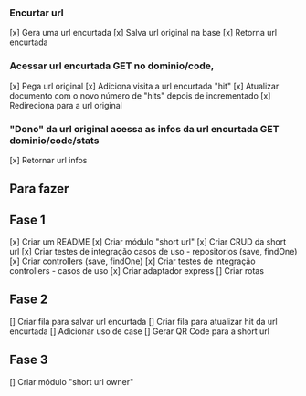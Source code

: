 ### Encurtar url

[x] Gera uma url encurtada
[x] Salva url original na base
[x] Retorna url encurtada

### Acessar url encurtada GET no dominio/code,

[x] Pega url original
[x] Adiciona visita a url encurtada "hit"
[x] Atualizar documento com o novo número de "hits" depois de incrementado
[x] Redireciona para a url original

### "Dono" da url original acessa as infos da url encurtada GET dominio/code/stats

[x] Retornar url infos

## Para fazer

## Fase 1

[x] Criar um README
[x] Criar módulo "short url"
[x] Criar CRUD da short url
[x] Criar testes de integração casos de uso - repositorios (save, findOne)
[x] Criar controllers (save, findOne)
[x] Criar testes de integração controllers - casos de uso
[x] Criar adaptador express
[] Criar rotas

## Fase 2

[] Criar fila para salvar url encurtada
[] Criar fila para atualizar hit da url encurtada
[] Adicionar uso de case
[] Gerar QR Code para a short url

## Fase 3

[] Criar módulo "short url owner"
